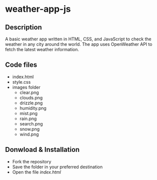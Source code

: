 # weather-app-js

## Description
A basic weather app written in HTML, CSS, and JavaScript to check the weather in any city around the world. The app uses OpenWeather API to fetch the latest weather information. 

## **Code files**
- index.html
- style.css
- images folder
  - clear.png
  - clouds.png
  - drizzle.png
  - humidity.png
  - mist.png
  - rain.png
  - search.png
  - snow.png
  - wind.png
 
## **Donwload & Installation**
- Fork the repository
- Save the folder in your preferred destination
- Open the file *index.html* 

 
